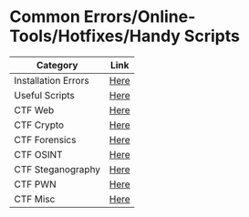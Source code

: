 # Common Errors/Online-Tools/Hotfixes/Handy Scripts
|Category|Link|
| ------ |------|
| Installation Errors|[Here](https://github.com/echobash/commonErrorsTricksAndHotfixes/tree/master/InstallationErrors)|
|Useful Scripts|[Here](https://github.com/echobash/commonErrorsTricksAndHotfixes/tree/master/UsefulScripts)|
|CTF Web|[Here](https://github.com/echobash/commonErrorsTricksAndHotfixes/tree/master/CTF/web)|
|CTF Crypto|[Here](https://github.com/echobash/commonErrorsTricksAndHotfixes/tree/master/CTF/crypto)|
|CTF Forensics|[Here](https://github.com/echobash/commonErrorsTricksAndHotfixes/tree/master/CTF/forensics)|
|CTF OSINT|[Here](https://github.com/echobash/commonErrorsTricksAndHotfixes/tree/master/CTF/osint)|
|CTF Steganography|[Here](https://github.com/echobash/commonErrorsTricksAndHotfixes/tree/master/CTF/stego)|
|CTF PWN|[Here](https://github.com/echobash/commonErrorsTricksAndHotfixes/tree/master/CTF/pwn)|
|CTF Misc|[Here](https://github.com/echobash/commonErrorsTricksAndHotfixes/tree/master/CTF/misc)|
